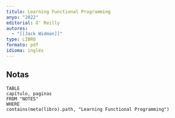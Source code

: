 ```yaml
---
titulo: Learning Functional Programming
anyo: "2022"
editorial: O' Reilly
autores:
  - "[[Jack Widman]]"
type: LIBRO
formato: pdf
idioma: inglés
---
```

## Notas
```dataview
TABLE
capítulo, paginas
FROM "NOTES" 
WHERE 
contains(meta(libro).path, "Learning Functional Programming")

```